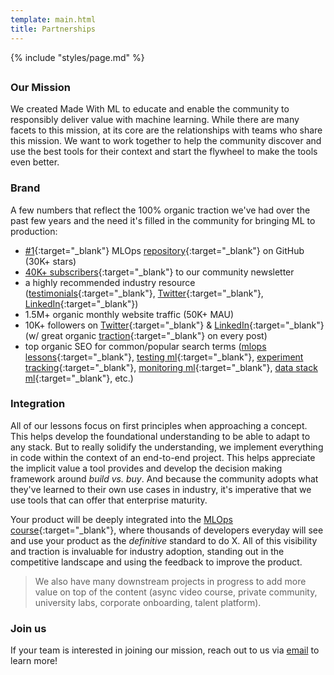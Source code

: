 ```yaml
---
template: main.html
title: Partnerships
---
```


{% include "styles/page.md" %}

##

### Our Mission

We created Made With ML to educate and enable the community to responsibly deliver value with machine learning. While there are many facets to this mission, at its core are the relationships with teams who share this mission. We want to work together to help the community discover and use the best tools for their context and start the flywheel to make the tools even better.

### Brand

A few numbers that reflect the 100% organic traction we've had over the past few years and the need it's filled in the community for bringing ML to production:

- [&#35;1](https://github.com/topics/mlops){:target="_blank"} MLOps [repository](https://github.com/GokuMohandas/made-with-ml){:target="_blank"} on GitHub (30K+ stars)
- [40K+ subscribers](https://newsletter.madewithml.com/){:target="_blank"} to our community newsletter
- a highly recommended industry resource ([testimonials](https://madewithml.com/#wall-of-love){:target="_blank"}, [Twitter](https://twitter.com/GokuMohandas/status/1409487532882989058){:target="_blank"}, [LinkedIn](https://www.linkedin.com/feed/update/urn:li:activity:6815254111030792192/){:target="_blank"})
- 1.5M+ organic monthly website traffic (50K+ MAU)
- 10K+ followers on [Twitter](https://twitter.com/GokuMohandas){:target="_blank"} & [LinkedIn](https://linkedin.com/in/goku){:target="_blank"} (w/ great organic [traction](https://twitter.com/GokuMohandas/status/1409487532882989058){:target="_blank"} on every post)
- top organic SEO for common/popular search terms ([mlops lessons](https://www.google.com/search?q=mlops+lessons){:target="_blank"}, [testing ml](https://www.google.com/search?q=testing+ml){:target="_blank"}, [experiment tracking](https://www.google.com/search?q=experiment+tracking+ml){:target="_blank"}, [monitoring ml](https://www.google.com/search?q=monitoring+ml){:target="_blank"}, [data stack ml](https://www.google.com/search?q=data+stack+for+ml){:target="_blank"}, etc.)

### Integration

All of our lessons focus on first principles when approaching a concept. This helps develop the foundational understanding to be able to adapt to any stack. But to really solidify the understanding, we implement everything in code within the context of an end-to-end project. This helps appreciate the implicit value a tool provides and develop the decision making framework around *build vs. buy*. And because the community adopts what they've learned to their own use cases in industry, it's imperative that we use tools that can offer that enterprise maturity.

<!-- > While ML stacks are contextual (tasks, constraints, team, maturity), we believe that a standard ML stack will emerge over time that will cater to the majority of use cases (with the flexibility to cater to the long tail of contexts). We want to work with these teams to help accelerate the progress towards this. -->

Your product will be deeply integrated into the [MLOps course](https://madewithml.com/#mlops){:target="_blank"}, where thousands of developers everyday will see and use your product as the *definitive* standard to do X. All of this visibility and traction is invaluable for industry adoption, standing out in the competitive landscape and using the feedback to improve the product.

> We also have many downstream projects in progress to add more value on top of the content (async video course, private community, university labs, corporate onboarding, talent platform).

### Join us

If your team is interested in joining our mission, reach out to us via <a href="mailto:goku@madewithml.com" target="_blank">email</a> to learn more!
















